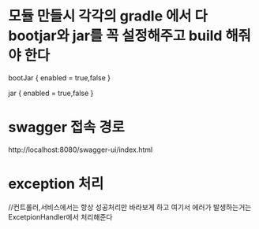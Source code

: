 # 모듈 만들시 각각의 gradle 에서 다 bootjar와 jar를 꼭 설정해주고 build 해줘야 한다 

bootJar { 
enabled = true,false
}

jar {
enabled = true,false
}

# swagger 접속 경로 
http://localhost:8080/swagger-ui/index.html


# exception 처리
//컨트롤러,서비스에서는 항상 성공처리만 바라보게 하고 여기서 에러가 발생하는거는 ExcetpionHandler에서 처리해준다 